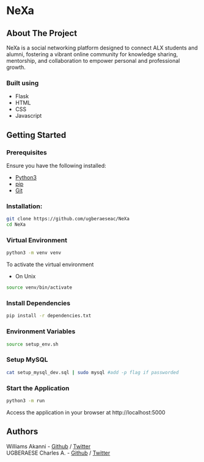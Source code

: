 # NeXa

## About The Project
NeXa is a social networking platform designed to connect ALX students and alumni, fostering a vibrant online community for knowledge sharing, mentorship, and collaboration to empower personal and professional growth.

### Built using

- Flask 
- HTML
- CSS
- Javascript

## Getting Started

### Prerequisites

Ensure you have the following installed:
- [Python3](https://www.python.org/)
- [pip](https://pip.pypa.io/en/stable/)
- [Git](https://git-scm.com/)

### Installation:
```bash
git clone https://github.com/ugberaeseac/NeXa
cd NeXa
```

### Virtual Environment
```bash
python3 -m venv venv
```

To activate the virtual environment
* On Unix
```bash
source venv/bin/activate
```

### Install Dependencies
```bash
pip install -r dependencies.txt
```

### Environment Variables
```bash
source setup_env.sh
```

### Setup MySQL
```bash
cat setup_mysql_dev.sql | sudo mysql #add -p flag if passworded
```

### Start the Application
```bash
python3 -m run
```
Access the application in your browser at http://localhost:5000

## Authors
Williams Akanni - [Github](https://github.com/shadowbanks) / [Twitter](https://twitter.com/ghostProTech)  
UGBERAESE Charles A. - [Github](https://github.com/ugberaeseac) / [Twitter](https://twitter.com/ugberaeseac)
